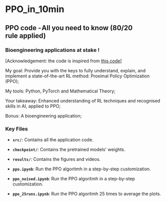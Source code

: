 # PPO_in_10min

## PPO code - All you need to know (80/20 rule applied)

### Bioengineering applications at stake !

[Acknowledgement: the code is inspired from [this code](https://github.com/labmlai/annotated_deep_learning_paper_implementations/tree/master/labml_nn/rl/ppo)]

My goal: Provide you with the keys to fully understand, explain, and implement a state-of-the-art RL method: Proximal Policy Optimization (PPO);

My tools: Python, PyTorch and Mathematical Theory;

Your takeaway: Enhanced understanding of RL techniques and recognised skills in AI, applied to PPO;

Bonus: A bioengineering application;

### Key Files

- **`src/`**: Contains all the application code.
- **`checkpoint/`**: Contains the pretrained models' weights.
- **`results/`**: Contains the figures and videos.

- **`ppo.ipynb`**: Run the PPO algoritmh in a step-by-step customization.
- **`ppo_noised.ipynb`**: Run the PPO algoritmh in a step-by-step customization.
- **`ppo_25runs.ipynb`**: Run the PPO algoritmh 25 times to average the plots.
